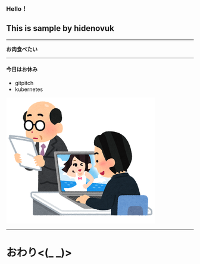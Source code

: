 ### Hello！
## This is sample by hidenovuk

---


**お肉食べたい**


---


#### 今日はお休み
* gitpitch
* kubernetes

![sabori](/images/business_sabori_pc.png)

---


# おわり<(_ _)>